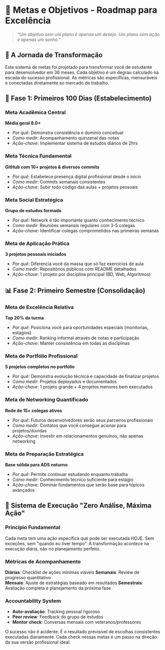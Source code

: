 # 🎯 Metas e Objetivos - Roadmap para Excelência

> *"Um objetivo sem um plano é apenas um desejo. Um plano sem ação é apenas um sonho."*

## 🚀 A Jornada de Transformação

Este sistema de metas foi projetado para transformar você de estudante para desenvolvedor em 36 meses. Cada objetivo é um degrau calculado na escada do sucesso profissional. As métricas são específicas, mensuráveis e conectadas diretamente ao mercado de trabalho.

## 📅 Fase 1: Primeiros 100 Dias (Estabelecimento)

### Meta Acadêmica Central
**Média geral 8.0+**
- *Por quê*: Demonstra consistência e domínio conceitual
- *Como medir*: Acompanhamento quinzenal das notas
- *Ação-chave*: Implementar sistema de estudos diários de 2hrs

### Meta Técnica Fundamental  
**GitHub com 10+ projetos & diversos commits**
- *Por quê*: Estabelece presença digital profissional desde o início
- *Como medir*: Commits semanais consistentes
- *Ação-chave*: Subir todo código das aulas + projetos pessoais

### Meta Social Estratégica
**Grupo de estudos formado**  
- *Por quê*: Network é tão importante quanto conhecimento técnico
- *Como medir*: Reuniões semanais regulares com 3-5 colegas
- *Ação-chave*: Identificar colegas comprometidos nas primeiras semanas

### Meta de Aplicação Prática
**3 projetos pessoais iniciados**
- *Por quê*: Diferencia você da massa que só faz exercícios de aula
- *Como medir*: Repositórios públicos com README detalhados
- *Ação-chave*: 1 projeto por disciplina principal (BD, Web, Algoritmos)

## 📊 Fase 2: Primeiro Semestre (Consolidação)

### Meta de Excelência Relativa
**Top 20% da turma**
- *Por quê*: Posiciona você para oportunidades especiais (monitorias, estágios)
- *Como medir*: Ranking informal através de notas e participação
- *Ação-chave*: Manter consistência em todas as disciplinas

### Meta de Portfólio Profissional
**5 projetos completos no portfólio**
- *Por quê*: Demonstra evolução técnica e capacidade de finalizar projetos
- *Como medir*: Projetos deployados e documentados
- *Ação-chave*: 1 projeto grande + 4 projetos menores bem executados

### Meta de Networking Quantificado
**Rede de 15+ colegas ativos**
- *Por quê*: Futuros desenvolvedores serão seus parceiros profissionais
- *Como medir*: Contatos que você consegue acionar para projetos/dúvidas
- *Ação-chave*: Investir em relacionamentos genuínos, não apenas networking

### Meta de Preparação Estratégica
**Base sólida para ADS noturno**
- *Por quê*: Permite continuar estudando enquanto trabalha
- *Como medir*: Conhecimento técnico suficiente para estágio
- *Ação-chave*: Dominar fundamentos que serão base para tópicos avançados

## 🎯 Sistema de Execução "Zero Análise, Máxima Ação"

### Princípio Fundamental
Cada meta tem uma ação específica que pode ser executada HOJE. Sem exceções, sem "quando eu tiver tempo". A transformação acontece na execução diária, não no planejamento perfeito.

### Métricas de Acompanhamento

**Diárias**: Checklist de ações mínimas viáveis
**Semanais**: Review de progresso quantitativo  
**Mensais**: Ajuste de estratégias baseado em resultados
**Semestrais**: Avaliação completa e planejamento da próxima fase

### Accountability System
- **Auto-avaliação**: Tracking pessoal rigoroso
- **Peer review**: Feedback do grupo de estudos
- **Mentor check**: Conversas mensais com veteranos/professores

O sucesso não é acidente. É o resultado previsível de escolhas consistentes executadas diariamente. Cada check nessas metas é um passo na direção da sua versão profissional ideal.